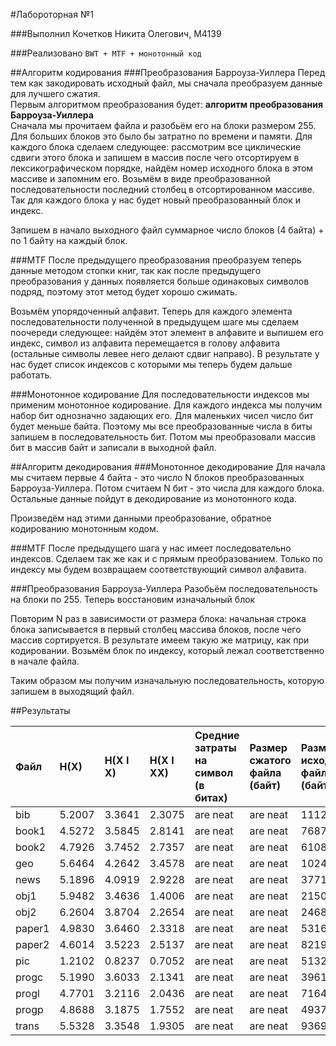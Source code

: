 #Лабороторная №1

###Выполнил
Кочетков Никита Олегович, M4139

###Реализовано
`BWT + MTF + монотонный код`

##Алгоритм кодирования
###Преобразования Барроуза-Уиллера
Перед тем как закодировать исходный файл, мы сначала преобразуем данные для лучшего сжатия.  
Первым алгоритмом преобразования будет: **алгоритм преобразования Барроуза-Уиллера**  
Сначала мы прочитаем файла и разобьём его на блоки размером 255. Для больших блоков это было бы затратно по времени и памяти. Для каждого блока сделаем следующее: рассмотрим все циклические сдвиги этого блока и запишем в массив 
после чего отсортируем в лексикографическом порядке, найдём номер исходного блока в этом массиве и запомним его. Возьмём в виде преобразованной последовательности последний столбец в отсортированном массиве. 
Так для каждого блока у нас будет новый преобразованный блок и индекс.

Запишем в начало выходного файл суммарное число блоков (4 байта) + по 1 байту на каждый блок. 

###MTF
После предыдущего преобразования преобразуем теперь данные методом стопки книг, так как после предыдущего преобразования у данных появляется больше одинаковых символов подряд, поэтому этот метод будет хорошо сжимать.

Возьмём упорядоченный алфавит. Теперь для каждого элемента последовательности полученной в предыдущем шаге мы сделаем поочереди следующее: 
найдём этот элемент в алфавите и выпишем его индекс, символ из алфавита перемещается в голову алфавита (остальные символы левее него делают сдвиг направо). 
В результате у нас будет список индексов с которыми мы теперь будем дальше работать. 


###Монотонное кодирование
Для последовательности индексов мы применим монотонное кодирование. 
Для каждого индекса мы получим набор бит однозначно задающих его. 
Для маленьких чисел число бит будет меньше байта. Поэтому мы все преобразованные числа в биты запишем в последовательность бит. 
Потом мы преобразовали массив бит в массив байт и записали в выходной файл.


##Алгоритм декодирования
###Монотонное декодирование
Для начала мы считаем первые 4 байта - это число N блоков преобразованных Барроуза-Уиллера. Потом считаем N бит - это числа для каждого блока. Остальные данные пойдут в декодирование из монотонного кода.

Произведём над этими данными преобразование, обратное кодированию монотонным кодом.

###MTF
После предыдущего шага у нас имеет последовательно индексов. Сделаем так же как и с прямым преобразованием. Только по индексу мы будем возвращаем соответствующий символ алфавита.

###Преобразования Барроуза-Уиллера
Разобьём последовательность на блоки по 255. Теперь восстановим изначальный блок

Повторим N раз в зависимости от размера блока: начальная строка блока записывается в первый столбец массива блоков, после чего массив сортируется. В результате имеем такую же матрицу, как при кодировании. Возьмём блок по индексу, который лежал соответственно в начале файла.

Таким образом мы получим изначальную последовательность, которую запишем в выходящий файл.

##Результаты


| Файл   | H(X)   | H(X I X) | H(X I XX) | Средние затраты на символ (в битах)         | Размер сжатого файла (байт)    | Размер исходного файла (байт) |
|:------ |:------ |:-------- |:--------- |:------------------------------------------  |:------------------------------ |:----------------------------- |
| bib    | 5.2007 | 3.3641   | 2.3075    | are neat                                    | are neat                       | 111261                        |
| book1  | 4.5272 | 3.5845   | 2.8141    | are neat                                    | are neat                       | 768771                        |
| book2  | 4.7926 | 3.7452   | 2.7357    | are neat                                    | are neat                       | 610856                        |
| geo    | 5.6464 | 4.2642   | 3.4578    | are neat                                    | are neat                       | 102400                        |
| news   | 5.1896 | 4.0919   | 2.9228    | are neat                                    | are neat                       | 377109                        |
| obj1   | 5.9482 | 3.4636   | 1.4006    | are neat                                    | are neat                       | 21504                         |
| obj2   | 6.2604 | 3.8704   | 2.2654    | are neat                                    | are neat                       | 246814                        |
| paper1 | 4.9830 | 3.6460   | 2.3318    | are neat                                    | are neat                       | 53161                         | 
| paper2 | 4.6014 | 3.5223   | 2.5137    | are neat                                    | are neat                       | 82199                         |
| pic    | 1.2102 | 0.8237   | 0.7052    | are neat                                    | are neat                       | 513216                        |
| progc  | 5.1990 | 3.6033   | 2.1341    | are neat                                    | are neat                       | 39611                         |
| progl  | 4.7701 | 3.2116   | 2.0436    | are neat                                    | are neat                       | 71646                         |
| progp  | 4.8688 | 3.1875   | 1.7552    | are neat                                    | are neat                       | 49379                         |
| trans  | 5.5328 | 3.3548   | 1.9305    | are neat                                    | are neat                       | 93695                         |


